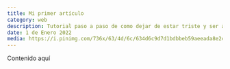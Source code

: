 ```yaml
---
title: Mi primer artículo
category: web
description: Tutorial paso a paso de como dejar de estar triste y ser asombroso.
date: 1 de Enero 2022
media: https://i.pinimg.com/736x/63/4d/6c/634d6c9d7d1bdbbeb59aeeada8e2c31c.jpg
---
```


Contenido aquí
